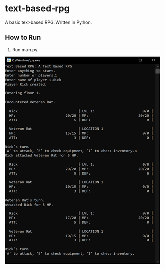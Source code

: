 # text-based-rpg

A basic text-based RPG. Written in Python.

## How to Run

1. Run main.py.

![Screenshot of Program](docs/screenshot_1.png)
